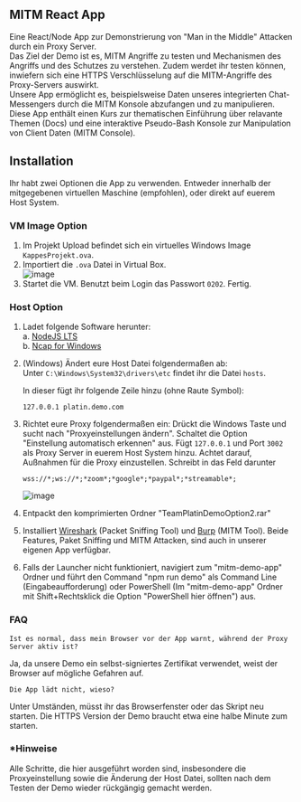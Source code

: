 ## MITM React App

Eine React/Node App zur Demonstrierung von "Man in the Middle" Attacken durch ein Proxy Server. <br/>
Das Ziel der Demo ist es, MITM Angriffe zu testen und Mechanismen des Angriffs und 
des Schutzes zu verstehen. Zudem werdet ihr testen können, inwiefern sich eine HTTPS 
Verschlüsselung auf die MITM-Angriffe des Proxy-Servers auswirkt. <br/>
Unsere App ermöglicht es, beispielsweise Daten unseres integrierten Chat-Messengers durch die MITM Konsole
abzufangen und zu manipulieren. <br/>
Diese App enthält einen Kurs zur thematischen Einführung über relavante Themen (Docs)
und eine interaktive Pseudo-Bash Konsole zur Manipulation von Client Daten (MITM Console).

## Installation

Ihr habt zwei Optionen die App zu verwenden. Entweder innerhalb der mitgegebenen virtuellen
Maschine (empfohlen), oder direkt auf euerem Host System.

### VM Image Option

1. Im Projekt Upload befindet sich ein virtuelles Windows Image `KappesProjekt.ova`.
2. Importiert die `.ova` Datei in Virtual Box. <br/>
![image](https://i.imgur.com/7ARoX1y.gif)
3. Startet die VM. Benutzt beim Login das Passwort `0202`. Fertig.


### Host Option

1. Ladet folgende Software herunter:
   <br/>a. [NodeJS LTS](https://nodejs.org/en/download/)
   <br/>b. [Ncap for Windows](https://npcap.com/#download)

2. (Windows) Ändert eure Host Datei folgendermaßen ab: <br/>
   Unter `C:\Windows\System32\drivers\etc` findet ihr die Datei `hosts`.
  
   In dieser fügt ihr folgende Zeile hinzu (ohne Raute Symbol):
   ```
   127.0.0.1 platin.demo.com
   ```

3. Richtet eure Proxy folgendermaßen ein:
   Drückt die Windows Taste und sucht nach "Proxyeinstellungen ändern".
   Schaltet die Option "Einstellung automatisch erkennen" aus.
   Fügt `127.0.0.1` und Port `3002` als Proxy Server in euerem Host System hinzu.
   Achtet darauf, Außnahmen für die Proxy einzustellen. Schreibt in das Feld darunter 
   ```
   wss://*;ws://*;*zoom*;*google*;*paypal*;*streamable*;
   ```
   ![image](https://i.imgur.com/pG5mqEP.gif)

4. Entpackt den komprimierten Ordner "TeamPlatinDemoOption2.rar" 
5. Installiert [Wireshark](https://www.wireshark.org/download.html) (Packet Sniffing Tool) und [Burp](https://portswigger.net/burp/releases/professional-community-2021-12-1?requestededition=community) (MITM Tool). Beide Features, Paket Sniffing und MITM Attacken, sind auch in unserer eigenen App verfügbar.
6. Falls der Launcher nicht funktioniert, navigiert zum "mitm-demo-app" Ordner und führt den Command "npm run demo"
   als Command Line (Eingabeaufforderung) oder PowerShell (Im "mitm-demo-app" Ordner
   mit Shift+Rechtsklick die Option "PowerShell hier öffnen") aus.
  
### FAQ
```
Ist es normal, dass mein Browser vor der App warnt, während der Proxy Server aktiv ist?
```
Ja, da unsere Demo ein selbst-signiertes Zertifikat verwendet, weist der Browser auf mögliche Gefahren auf.

```
Die App lädt nicht, wieso?
```
Unter Umständen, müsst ihr das Browserfenster oder das Skript neu starten. Die HTTPS Version der Demo
braucht etwa eine halbe Minute zum starten.

### *Hinweise

Alle Schritte, die hier ausgeführt worden sind, insbesondere die Proxyeinstellung sowie die Änderung der Host Datei, sollten
nach dem Testen der Demo wieder rückgängig gemacht werden.
